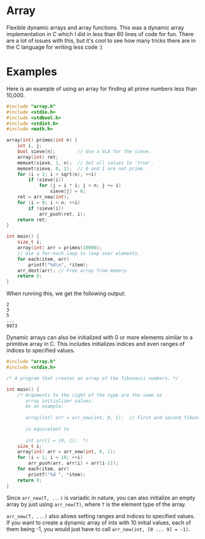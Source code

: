 # Array

Flexible dynamic arrays and array functions.
This was a dynamic array implementation in C which I did in less than 60 lines of code for fun.
There are a lot of issues with this, but it's cool to see how many tricks there are in the C
language for writing less code :)

# Examples

Here is an example of using an array for finding all prime numbers less than 10,000.

```C
#include "array.h"
#include <stdio.h>
#include <stdbool.h>
#include <stdint.h>
#include <math.h>

array(int) primes(int n) {
    int i, j;
    bool sieve[n];        // Use a VLA for the sieve.
    array(int) ret;
    memset(sieve, 1, n);  // Set all values to 'true'.
    memset(sieve, 0, 2);  // 0 and 1 are not prime.
    for (i = 2; i < sqrt(n); ++i)
        if (sieve[i])
            for (j = i * i; j < n; j += i)
                sieve[j] = 0;
    ret = arr_new(int);
    for (i = 0; i < n; ++i)
        if (sieve[i])
            arr_push(ret, i);
    return ret;
}

int main() {
    size_t i;
    array(int) arr = primes(10000);
    // Use a for-each loop to loop over elements.
    for each(item, arr)
        printf("%d\n", *item);
    arr_dest(arr); // Free array from memory.
    return 0;
}
```
When running this, we get the following output:
```
2
3
5
...
9973
```
Dynamic arrays can also be initialized with 0 or more elements similar to a primitive array in C.
This includes initializes indices and even ranges of indices to specified values.

```C
#include "array.h"
#include <stdio.h>

/* A program that creates an array of the fibonacci numbers. */

int main() {
    /* Arguments to the right of the type are the same as
       array initializer values. 
       As an example:
       
       array(int) arr = arr_new(int, 0, 1);  // First and second fibonacci numbers are 0 and 1.
       
       is equivalent to
       
       int arr[] = {0, 1};  */
    size_t i;
    array(int) arr = arr_new(int, 0, 1);
    for (i = 1; i < 10; ++i)
        arr_push(arr, arr[i] + arr[i-1]);
    for each(item, arr)
        printf("%d ", *item);
    return 0;
}
```
Since `arr_new(T, ...)` is variadic in nature, you can also initialize an empty array
by just using `arr_new(T)`, where `T` is the element type of the array.

`arr_new(T, ...)` also allows setting ranges and indices to specified values. If you
want to create a dynamic array of ints with 10 initial values, each of them being -1,
you would just have to call `arr_new(int, [0 ... 9] = -1)`.
